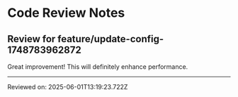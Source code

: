 # Code Review Notes

## Review for feature/update-config-1748783962872

Great improvement! This will definitely enhance performance.

---
Reviewed on: 2025-06-01T13:19:23.722Z